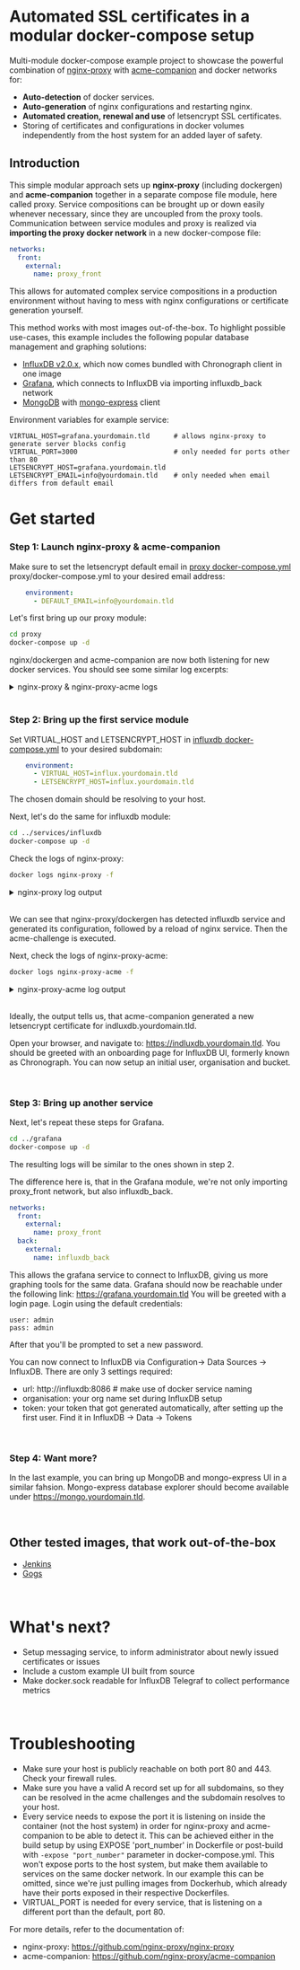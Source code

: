 # Automated SSL certificates in a modular docker-compose setup
Multi-module docker-compose example project to showcase the powerful combination of [nginx-proxy](https://github.com/nginx-proxy/nginx-proxy) with [acme-companion](https://github.com/nginx-proxy/acme-companion) and docker networks for:

- **Auto-detection** of docker services.
- **Auto-generation** of nginx configurations and restarting nginx. 
- **Automated creation, renewal and use** of letsencrypt SSL certificates.
- Storing of certificates and configurations in docker volumes independently from the host system for an added layer of safety.

## Introduction
This simple modular approach sets up **nginx-proxy** (including dockergen) and **acme-companion** together in a separate compose file module, here called proxy. Service compositions can be brought up or down easily whenever necessary, since they are uncoupled from the proxy tools. Communication between service modules and proxy is realized via **importing the proxy docker network** in a new docker-compose file: 

```yaml
networks:
  front:
    external:
      name: proxy_front
```
This allows for automated complex service compositions in a production environment without having to mess with nginx configurations or certificate generation yourself.

This method works with most images out-of-the-box. To highlight possible use-cases, this example includes the following popular database management and graphing solutions:

- [InfluxDB v2.0.x](https://github.com/influxdata/influxdb), which now comes bundled with Chronograph client in one image
- [Grafana](https://github.com/grafana/grafana), which connects to InfluxDB via importing influxdb_back network  
- [MongoDB](https://github.com/mongodb/mongo) with [mongo-express](https://github.com/mongo-express/mongo-express) client



Environment variables for example service:

```
VIRTUAL_HOST=grafana.yourdomain.tld      # allows nginx-proxy to generate server blocks config
VIRTUAL_PORT=3000                        # only needed for ports other than 80
LETSENCRYPT_HOST=grafana.yourdomain.tld
LETSENCRYPT_EMAIL=info@yourdomain.tld    # only needed when email differs from default email
```

# Get started

### **Step 1: Launch nginx-proxy & acme-companion**

Make sure to set the letsencrypt default email in [proxy  docker-compose.yml](proxy/docker-compose.yml) proxy/docker-compose.yml to your desired email address:
```yml
    environment:
      - DEFAULT_EMAIL=info@yourdomain.tld    
```


Let's first bring up our proxy module:
```sh
cd proxy
docker-compose up -d
```
nginx/dockergen and acme-companion are now both listening for new docker services. You should see some similar log excerpts:

<details>
  <summary>nginx-proxy & nginx-proxy-acme logs</summary>
  
  ```sh
  user@host:~/modular-docker-nginx-auto-ssl/proxy$ docker logs nginx-proxy -f
dockergen.1 | 2021/10/02 12:45:29 Generated '/etc/nginx/conf.d/default.conf' from 2 containers
dockergen.1 | 2021/10/02 12:45:29 Running 'nginx -s reload'
nginx.1     | 2021/10/02 12:45:29 [notice] 31#31: signal 1 (SIGHUP) received from 43, reconfiguring
nginx.1     | 2021/10/02 12:45:29 [notice] 31#31: reconfiguring
dockergen.1 | 2021/10/02 12:45:29 Watching docker events
^C

user@host:~/modular-docker-nginx-auto-ssl/proxy$ docker logs nginx-proxy-acme -f
2021/10/02 12:45:30 Generated '/app/letsencrypt_service_data' from 2 containers
2021/10/02 12:45:30 Running '/app/signal_le_service'
2021/10/02 12:45:30 Watching docker events
2021/10/02 12:45:30 Contents of /app/letsencrypt_service_data did not change. Skipping notification '/app/signal_le_service'
[Sat Oct  2 12:45:31 UTC 2021] Create account key ok.
[Sat Oct  2 12:45:31 UTC 2021] Registering account: https://acme-v02.api.letsencrypt.org/directory
[Sat Oct  2 12:45:32 UTC 2021] Registered
[Sat Oct  2 12:45:32 UTC 2021] ACCOUNT_THUMBPRINT='zhxdF8?????????REDACTED????????????'
Reloading nginx proxy (5a66246?????????????????REDACTED???????????????????????????)...
  ```
  
</details>

<br/>

### **Step 2: Bring up the first service module**

Set VIRTUAL_HOST and LETSENCRYPT_HOST in [influxdb docker-compose.yml](services/influxdb/docker-compose.yml) to your desired subdomain:
```yml
    environment:
      - VIRTUAL_HOST=influx.yourdomain.tld
      - LETSENCRYPT_HOST=influx.yourdomain.tld
```
The chosen domain should be resolving to your host.

Next, let's do the same for influxdb module:
```sh
cd ../services/influxdb
docker-compose up -d
```
Check the logs of nginx-proxy:
```sh
docker logs nginx-proxy -f
```
<details>
  <summary>nginx-proxy log output</summary>
  
  ```sh
dockergen.1 | 2021/10/02 13:11:59 Received event start for container 403abbbf078c
dockergen.1 | 2021/10/02 13:11:59 Generated '/etc/nginx/conf.d/default.conf' from 3 containers
dockergen.1 | 2021/10/02 13:11:59 Running 'nginx -s reload'
nginx.1     | 2021/10/02 13:11:59 [notice] 31#31: signal 1 (SIGHUP) received from 151, reconfiguring
nginx.1     | 2021/10/02 13:11:59 [notice] 31#31: reconfiguring
nginx.1     | 2021/10/02 13:11:59 [notice] 31#31: using the "epoll" event method
nginx.1     | 2021/10/02 13:11:59 [notice] 31#31: start worker processes
nginx.1     | 2021/10/02 13:11:59 [notice] 31#31: start worker process 152
nginx.1     | 2021/10/02 13:11:59 [notice] 31#31: start worker process 153
nginx.1     | 2021/10/02 13:11:59 [notice] 31#31: start worker process 154

...

nginx.1     | influx.example.com 3.xxx.xxx.xx - - [02/Oct/2021:13:12:11 +0000] "GET /.well-known/acme-challenge/FtmV5BAXXXXXXXXXXXXXXXXXXXXXXXXXXXXXXXXXXX HTTP/1.1" 200 87 "-" "Mozilla/5.0 (compatible; Let's Encrypt validation server; +https://www.letsencrypt.org)" "-"
nginx.1     | influx.example.com 3.xxx.xxx.xx - - [02/Oct/2021:13:12:12 +0000] "GET /.well-known/acme-challenge/FtmV5BAXXXXXXXXXXXXXXXXXXXXXXXXXXXXXXXXXXX HTTP/1.1" 200 87 "-" "Mozilla/5.0 (compatible; Let's Encrypt validation server; +https://www.letsencrypt.org)" "-"
nginx.1     | influx.example.com 64.xxx.xxx.xx - - [02/Oct/2021:13:12:12 +0000] "GET /.well-known/acme-challenge/FtmV5XXXXXXXXXXXXXXXXXXXXXXXXXXXXXXXXXXX HTTP/1.1" 200 87 "-" "Mozilla/5.0 (compatible; Let's Encrypt validation server; +https://www.letsencrypt.org)" "-"
nginx.1     | influx.example.com 52.xxx.xxx.xx - - [02/Oct/2021:13:12:12 +0000] "GET /.well-known/acme-challenge/FtmV5BAXXXXXXXXXXXXXXXXXXXXXXXXXXXXXXXXXXX HTTP/1.1" 200 87 "-" "Mozilla/5.0 (compatible; Let's Encrypt validation server; +https://www.letsencrypt.org)" "-"
  ```
  
</details>

<br/>

We can see that nginx-proxy/dockergen has detected influxdb service and generated its configuration, followed by a reload of nginx service. Then the acme-challenge is executed.


Next, check the logs of nginx-proxy-acme:
```sh
docker logs nginx-proxy-acme -f
```
<details>
  <summary>nginx-proxy-acme log output</summary>
  
  ```sh
2021/10/02 13:11:59 Received event start for container 403abbbf078c
2021/10/02 13:12:04 Debounce minTimer fired
2021/10/02 13:12:04 Generated '/app/letsencrypt_service_data' from 3 containers
2021/10/02 13:12:04 Running '/app/signal_le_service'
Creating/renewal influx.example.com certificates... (influx.example.com)
[Sat Oct  2 13:12:07 UTC 2021] Using CA: https://acme-v02.api.letsencrypt.org/directory
[Sat Oct  2 13:12:07 UTC 2021] Creating domain key
[Sat Oct  2 13:12:08 UTC 2021] The domain key is here: /etc/acme.sh/info@example.com/influx.example.com/influx.example.com.key
[Sat Oct  2 13:12:08 UTC 2021] Single domain='influx.example.com'
[Sat Oct  2 13:12:08 UTC 2021] Getting domain auth token for each domain
[Sat Oct  2 13:12:11 UTC 2021] Getting webroot for domain='influx.example.com'
[Sat Oct  2 13:12:11 UTC 2021] Verifying: influx.example.com
[Sat Oct  2 13:12:14 UTC 2021] Success
[Sat Oct  2 13:12:14 UTC 2021] Verify finished, start to sign.
[Sat Oct  2 13:12:14 UTC 2021] Lets finalize the order.
[Sat Oct  2 13:12:14 UTC 2021] Le_OrderFinalize='https://acme-v02.api.letsencrypt.org/acme/finalize/XXXXXXXX/XXXXXXXX'
[Sat Oct  2 13:12:15 UTC 2021] Downloading cert.
[Sat Oct  2 13:12:15 UTC 2021] Le_LinkCert='https://acme-v02.api.letsencrypt.org/acme/cert/03a5ceXXXXXXXXXXXXXXXXXXXXXXXX'
[Sat Oct  2 13:12:16 UTC 2021] Cert success.
-----BEGIN CERTIFICATE-----
MIIGKDCCBRCgAwIBAgISA6XO4RwF6xr+elO9s99wQRW9MA0GCSqGSIb3DQEBCwUA
..
..
..
.. REDACTED
..
..
..
Y0GkoTg2OB1qLgefDKd3CchyW/Mw0l/gNyi88uX/orp0v4mJPPzCWsFDb0M=
-----END CERTIFICATE-----
[Sat Oct  2 13:12:16 UTC 2021] Your cert is in  /etc/acme.sh/info@example.com/influx.example.com/influx.example.com.cer
[Sat Oct  2 13:12:16 UTC 2021] Your cert key is in  /etc/acme.sh/info@example.com/influx.example.com/influx.example.com.key
[Sat Oct  2 13:12:16 UTC 2021] The intermediate CA cert is in  /etc/acme.sh/info@example.com/influx.example.com/ca.cer
[Sat Oct  2 13:12:16 UTC 2021] And the full chain certs is there:  /etc/acme.sh/info@example.com/influx.example.com/fullchain.cer
[Sat Oct  2 13:12:16 UTC 2021] Installing cert to:/etc/nginx/certs/influx.example.com/cert.pem
[Sat Oct  2 13:12:16 UTC 2021] Installing CA to:/etc/nginx/certs/influx.example.com/chain.pem
[Sat Oct  2 13:12:16 UTC 2021] Installing key to:/etc/nginx/certs/influx.example.com/key.pem
[Sat Oct  2 13:12:16 UTC 2021] Installing full chain to:/etc/nginx/certs/influx.example.com/fullchain.pem
Reloading nginx proxy (5a66246774038f40XXXXXXXXXXXXXXXXXXXXXXXXXXXXXXXXXXXXXXXXXXXXXX)...
  ```
  
</details>

<br/>






Ideally, the output tells us, that acme-companion generated a new letsencrypt certificate for indluxdb.yourdomain.tld.

Open your browser, and navigate to: https://indluxdb.yourdomain.tld. You should be greeted with an onboarding page for InfluxDB UI, formerly known as Chronograph.
You can now setup an initial user, organisation and bucket.


<br/>

### **Step 3: Bring up another service**
Next, let's repeat these steps for Grafana.
```sh
cd ../grafana
docker-compose up -d
```
The resulting logs will be similar to the ones shown in step 2.

The difference here is, that in the Grafana module, we're not only importing proxy_front network, but also influxdb_back.
```yaml
networks:
  front:
    external:
      name: proxy_front
  back:
    external:
      name: influxdb_back
```

This allows the grafana service to connect to InfluxDB, giving us more graphing tools for the same data. 
Grafana should now be reachable under the following link: https://grafana.yourdomain.tld
You will be greeted with a login page. Login using the default credentials:
```
user: admin
pass: admin
```
After that you'll be prompted to set a new password.

You can now connect to InfluxDB via Configuration-> Data Sources -> InfluxDB.
There are only 3 settings required:
- url: http://influxdb:8086  # make use of docker service naming
- organisation: your org name set during InfluxDB setup
- token: your token that got generated automatically, after setting up the first user. Find it in InfluxDB -> Data -> Tokens

<br/>

### **Step 4: Want more?**

In the last example, you can bring up MongoDB and mongo-express UI in a similar fahsion.
Mongo-express database explorer should become available under https://mongo.yourdomain.tld.

<br/>

## Other tested images, that work out-of-the-box
- [Jenkins](https://github.com/jenkinsci/docker)
- [Gogs](https://github.com/gogs/gogs)


<br/>

# What's next?
- Setup messaging service, to inform administrator about newly issued certificates or issues
- Include a custom example UI built from source
- Make docker.sock readable for InfluxDB Telegraf to collect performance metrics


<br/>

# Troubleshooting
- Make sure your host is publicly reachable on both port 80 and 443. Check your firewall rules.
- Make sure you have a valid A record set up for all subdomains, so they can be resolved in the acme challenges and the subdomain resolves to your host.
- Every service needs to expose the port it is listening on inside the container (not the host system) in order for nginx-proxy and acme-companion to be able to detect it. This can be achieved either in the build setup by using EXPOSE 'port_number' in Dockerfile or post-build with   ```-expose "port_number"``` parameter in docker-compose.yml. This won't expose ports to the host system, but make them available to services on the same docker network. In our example this can be omitted, since we're just pulling images from Dockerhub, which already have their ports exposed in their respective Dockerfiles.
- VIRTUAL_PORT is needed for every service, that is listening on a different port than the default, port 80.

For more details, refer to the documentation of:
- nginx-proxy: https://github.com/nginx-proxy/nginx-proxy
- acme-companion: https://github.com/nginx-proxy/acme-companion